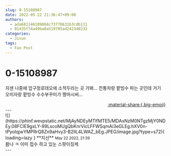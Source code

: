 ```yaml
---
slug: 0-15108987
date: 2022-05-22 21:36:47+09:00
authors:
  - ada681146109868c73770631b3cdb111
  - 01435f74a49ba8a519705ad242348232
categories:
  - Jisun
tags:
  - Fan Post
---
```


# 0-15108987

<div class="post-container" markdown="1">
<div class="content-container md-sidebar__scrollwrap" markdown="1">

지센 나중에 압구정로데오에 소적두라는 곳 가봐... 전통차랑 팥빙수 파는 곳인데 거기 오미자랑 팥빙수 수수부꾸미가 짱마시써...

</div>
</div>

<div style="text-align: right;" markdown="1">
<a href="https://weverse.io/fromis9/fanpost/0-15108987" style="text-align: right;">:material-share:{.big-emoji}</a>
</div>
---

<div class="comments-container md-sidebar__scrollwrap" markdown="1">
<div class="comment" markdown="1">
<div class='id-container' markdown="1">
![](https://phinf.wevpstatic.net/MjAyNDEyMTlfMTE5/MDAxNzM0NTgzMjY0NDEy.08FClE9gxLY-99LscoMUgQbKnrVicLFFWSqmAi3eGLEg.hXV0n-tPyoIqjwYMPRrQ8Zn9aHvy3-B2llL4LWAZ_bEg.JPEG/image.jpg?type=s72){ loading=lazy }
**<span class="artist">지선</span>** <small>May 22 2022, 21:39</small><br>
</div>
<div class='comment-body' markdown="1">
촴나 ㅋ 이미 접수 하고 있눈 스팟이징케
</div>
</div>
</div>
---
